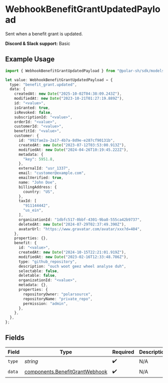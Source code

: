 # WebhookBenefitGrantUpdatedPayload

Sent when a benefit grant is updated.

**Discord & Slack support:** Basic

## Example Usage

```typescript
import { WebhookBenefitGrantUpdatedPayload } from "@polar-sh/sdk/models/components/webhookbenefitgrantupdatedpayload.js";

let value: WebhookBenefitGrantUpdatedPayload = {
  type: "benefit_grant.updated",
  data: {
    createdAt: new Date("2025-10-02T04:38:09.243Z"),
    modifiedAt: new Date("2023-10-21T01:27:19.889Z"),
    id: "<value>",
    isGranted: true,
    isRevoked: false,
    subscriptionId: "<value>",
    orderId: "<value>",
    customerId: "<value>",
    benefitId: "<value>",
    customer: {
      id: "992fae2a-2a17-4b7a-8d9e-e287cf90131b",
      createdAt: new Date("2023-07-12T03:53:00.913Z"),
      modifiedAt: new Date("2024-04-26T10:19:45.222Z"),
      metadata: {
        "key": 5951.8,
      },
      externalId: "usr_1337",
      email: "customer@example.com",
      emailVerified: true,
      name: "John Doe",
      billingAddress: {
        country: "US",
      },
      taxId: [
        "911144442",
        "us_ein",
      ],
      organizationId: "1dbfc517-0bbf-4301-9ba8-555ca42b9737",
      deletedAt: new Date("2024-07-29T02:37:49.390Z"),
      avatarUrl: "https://www.gravatar.com/avatar/xxx?d=404",
    },
    properties: {},
    benefit: {
      id: "<value>",
      createdAt: new Date("2024-10-15T22:21:01.919Z"),
      modifiedAt: new Date("2023-02-16T12:33:48.786Z"),
      type: "github_repository",
      description: "ouch woot geez wheel analyse duh",
      selectable: false,
      deletable: false,
      organizationId: "<value>",
      metadata: {},
      properties: {
        repositoryOwner: "polarsource",
        repositoryName: "private_repo",
        permission: "admin",
      },
    },
  },
};
```

## Fields

| Field                                                                            | Type                                                                             | Required                                                                         | Description                                                                      | Example                                                                          |
| -------------------------------------------------------------------------------- | -------------------------------------------------------------------------------- | -------------------------------------------------------------------------------- | -------------------------------------------------------------------------------- | -------------------------------------------------------------------------------- |
| `type`                                                                           | *string*                                                                         | :heavy_check_mark:                                                               | N/A                                                                              | benefit_grant.updated                                                            |
| `data`                                                                           | [components.BenefitGrantWebhook](../../models/components/benefitgrantwebhook.md) | :heavy_check_mark:                                                               | N/A                                                                              |                                                                                  |